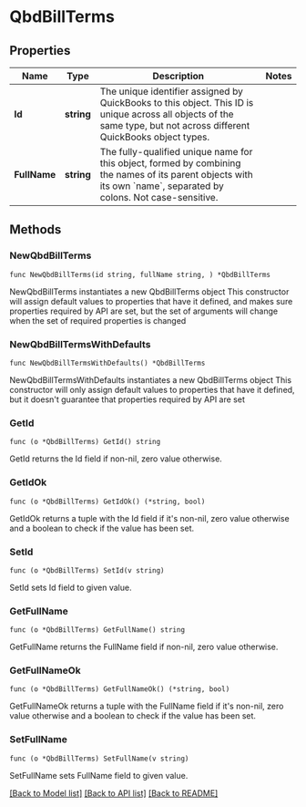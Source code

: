 # QbdBillTerms

## Properties

Name | Type | Description | Notes
------------ | ------------- | ------------- | -------------
**Id** | **string** | The unique identifier assigned by QuickBooks to this object. This ID is unique across all objects of the same type, but not across different QuickBooks object types. | 
**FullName** | **string** | The fully-qualified unique name for this object, formed by combining the names of its parent objects with its own &#x60;name&#x60;, separated by colons. Not case-sensitive. | 

## Methods

### NewQbdBillTerms

`func NewQbdBillTerms(id string, fullName string, ) *QbdBillTerms`

NewQbdBillTerms instantiates a new QbdBillTerms object
This constructor will assign default values to properties that have it defined,
and makes sure properties required by API are set, but the set of arguments
will change when the set of required properties is changed

### NewQbdBillTermsWithDefaults

`func NewQbdBillTermsWithDefaults() *QbdBillTerms`

NewQbdBillTermsWithDefaults instantiates a new QbdBillTerms object
This constructor will only assign default values to properties that have it defined,
but it doesn't guarantee that properties required by API are set

### GetId

`func (o *QbdBillTerms) GetId() string`

GetId returns the Id field if non-nil, zero value otherwise.

### GetIdOk

`func (o *QbdBillTerms) GetIdOk() (*string, bool)`

GetIdOk returns a tuple with the Id field if it's non-nil, zero value otherwise
and a boolean to check if the value has been set.

### SetId

`func (o *QbdBillTerms) SetId(v string)`

SetId sets Id field to given value.


### GetFullName

`func (o *QbdBillTerms) GetFullName() string`

GetFullName returns the FullName field if non-nil, zero value otherwise.

### GetFullNameOk

`func (o *QbdBillTerms) GetFullNameOk() (*string, bool)`

GetFullNameOk returns a tuple with the FullName field if it's non-nil, zero value otherwise
and a boolean to check if the value has been set.

### SetFullName

`func (o *QbdBillTerms) SetFullName(v string)`

SetFullName sets FullName field to given value.



[[Back to Model list]](../README.md#documentation-for-models) [[Back to API list]](../README.md#documentation-for-api-endpoints) [[Back to README]](../README.md)


